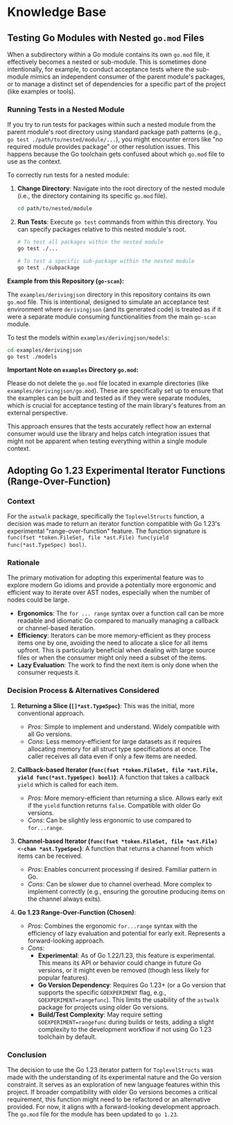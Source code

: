 # Knowledge Base

## Testing Go Modules with Nested `go.mod` Files

When a subdirectory within a Go module contains its own `go.mod` file, it effectively becomes a nested or sub-module. This is sometimes done intentionally, for example, to conduct acceptance tests where the sub-module mimics an independent consumer of the parent module's packages, or to manage a distinct set of dependencies for a specific part of the project (like examples or tools).

### Running Tests in a Nested Module

If you try to run tests for packages within such a nested module from the parent module's root directory using standard package path patterns (e.g., `go test ./path/to/nested/module/...`), you might encounter errors like "no required module provides package" or other resolution issues. This happens because the Go toolchain gets confused about which `go.mod` file to use as the context.

To correctly run tests for a nested module:

1.  **Change Directory**: Navigate into the root directory of the nested module (i.e., the directory containing its specific `go.mod` file).
    ```bash
    cd path/to/nested/module
    ```

2.  **Run Tests**: Execute `go test` commands from within this directory. You can specify packages relative to this nested module's root.
    ```bash
    # To test all packages within the nested module
    go test ./...

    # To test a specific sub-package within the nested module
    go test ./subpackage
    ```

**Example from this Repository (`go-scan`):**

The `examples/derivingjson` directory in this repository contains its own `go.mod` file. This is intentional, designed to simulate an acceptance test environment where `derivingjson` (and its generated code) is treated as if it were a separate module consuming functionalities from the main `go-scan` module.

To test the models within `examples/derivingjson/models`:

```bash
cd examples/derivingjson
go test ./models
```

**Important Note on `examples` Directory `go.mod`:**

Please do not delete the `go.mod` file located in example directories (like `examples/derivingjson/go.mod`). These are specifically set up to ensure that the examples can be built and tested as if they were separate modules, which is crucial for acceptance testing of the main library's features from an external perspective.

This approach ensures that the tests accurately reflect how an external consumer would use the library and helps catch integration issues that might not be apparent when testing everything within a single module context.

## Adopting Go 1.23 Experimental Iterator Functions (Range-Over-Function)

### Context

For the `astwalk` package, specifically the `ToplevelStructs` function, a decision was made to return an iterator function compatible with Go 1.23's experimental "range-over-function" feature. The function signature is `func(fset *token.FileSet, file *ast.File) func(yield func(*ast.TypeSpec) bool)`.

### Rationale

The primary motivation for adopting this experimental feature was to explore modern Go idioms and provide a potentially more ergonomic and efficient way to iterate over AST nodes, especially when the number of nodes could be large.

- **Ergonomics**: The `for ... range` syntax over a function call can be more readable and idiomatic Go compared to manually managing a callback or channel-based iteration.
- **Efficiency**: Iterators can be more memory-efficient as they process items one by one, avoiding the need to allocate a slice for all items upfront. This is particularly beneficial when dealing with large source files or when the consumer might only need a subset of the items.
- **Lazy Evaluation**: The work to find the next item is only done when the consumer requests it.

### Decision Process & Alternatives Considered

1.  **Returning a Slice (`[]*ast.TypeSpec`)**: This was the initial, more conventional approach.
    - *Pros*: Simple to implement and understand. Widely compatible with all Go versions.
    - *Cons*: Less memory-efficient for large datasets as it requires allocating memory for all struct type specifications at once. The caller receives all data even if only a few items are needed.

2.  **Callback-based Iterator (`func(fset *token.FileSet, file *ast.File, yield func(*ast.TypeSpec) bool)`)**: A function that takes a callback `yield` which is called for each item.
    - *Pros*: More memory-efficient than returning a slice. Allows early exit if the `yield` function returns `false`. Compatible with older Go versions.
    - *Cons*: Can be slightly less ergonomic to use compared to `for...range`.

3.  **Channel-based Iterator (`func(fset *token.FileSet, file *ast.File) <-chan *ast.TypeSpec`)**: A function that returns a channel from which items can be received.
    - *Pros*: Enables concurrent processing if desired. Familiar pattern in Go.
    - *Cons*: Can be slower due to channel overhead. More complex to implement correctly (e.g., ensuring the goroutine producing items on the channel always exits).

4.  **Go 1.23 Range-Over-Function (Chosen)**:
    - *Pros*: Combines the ergonomic `for...range` syntax with the efficiency of lazy evaluation and potential for early exit. Represents a forward-looking approach.
    - *Cons*:
        - **Experimental**: As of Go 1.22/1.23, this feature is experimental. This means its API or behavior could change in future Go versions, or it might even be removed (though less likely for popular features).
        - **Go Version Dependency**: Requires Go 1.23+ (or a Go version that supports the specific `GOEXPERIMENT` flag, e.g., `GOEXPERIMENT=rangefunc`). This limits the usability of the `astwalk` package for projects using older Go versions.
        - **Build/Test Complexity**: May require setting `GOEXPERIMENT=rangefunc` during builds or tests, adding a slight complexity to the development workflow if not using Go 1.23 toolchain by default.

### Conclusion

The decision to use the Go 1.23 iterator pattern for `ToplevelStructs` was made with the understanding of its experimental nature and the Go version constraint. It serves as an exploration of new language features within this project. If broader compatibility with older Go versions becomes a critical requirement, this function might need to be refactored or an alternative provided. For now, it aligns with a forward-looking development approach. The `go.mod` file for the module has been updated to `go 1.23`.
